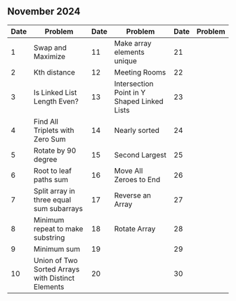 ## November 2024

| Date | Problem                                           | Date | Problem                                     | Date | Problem |
| ---- | ------------------------------------------------- | ---- | ------------------------------------------- | ---- | ------- |
| 1    | Swap and Maximize                                 | 11   | Make array elements unique                  | 21   |         |
| 2    | Kth distance                                      | 12   | Meeting Rooms                               | 22   |         |
| 3    | Is Linked List Length Even?                       | 13   | Intersection Point in Y Shaped Linked Lists | 23   |         |
| 4    | Find All Triplets with Zero Sum                   | 14   | Nearly sorted                               | 24   |         |
| 5    | Rotate by 90 degree                               | 15   | Second Largest                              | 25   |         |
| 6    | Root to leaf paths sum                            | 16   | Move All Zeroes to End                      | 26   |         |
| 7    | Split array in three equal sum subarrays          | 17   | Reverse an Array                            | 27   |         |
| 8    | Minimum repeat to make substring                  | 18   | Rotate Array                                | 28   |         |
| 9    | Minimum sum                                       | 19   |                                             | 29   |         |
| 10   | Union of Two Sorted Arrays with Distinct Elements | 20   |                                             | 30   |         |
